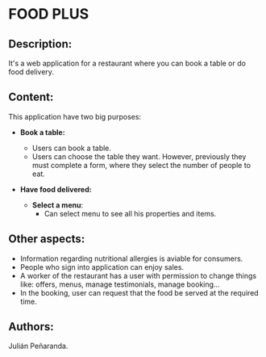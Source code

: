 # FOOD PLUS

## Description:

It's a web application for a restaurant where you can book a table or do food delivery.

## Content:

This application have two big purposes:


* **Book a table:**
    * Users can book a table.
    * Users can choose the table they want. However, previously they must complete a form, where they select the number of people to eat.

* **Have food delivered:**
	* **Select a menu**:
		* Can select menu to see all his properties and items.

## Other aspects:
* Information regarding nutritional allergies is aviable for consumers.
* People who sign into application can enjoy sales.
* A worker of the restaurant has a user with permission to change things like: offers, menus, manage testimonials, manage booking...
* In the booking, user can request that the food be served at the required time.


## Authors:

Julián Peñaranda.
